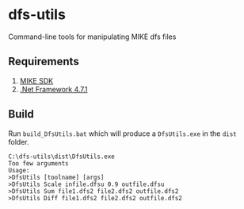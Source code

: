 # dfs-utils
Command-line tools for manipulating MIKE dfs files

## Requirements

1. [MIKE SDK](https://www.mikepoweredbydhi.com/download/mike-2019/mike-sdk?ref=%7B5399F5D6-40C6-4BB2-8311-37B615A652C6%7D)
2. [.Net Framework 4.7.1](https://dotnet.microsoft.com/download/thank-you/net471-developer-pack)

## Build

Run `build_DfsUtils.bat` which will produce a `DfsUtils.exe` in the `dist` folder.

    C:\dfs-utils\dist\DfsUtils.exe
    Too few arguments
    Usage:
    >DfsUtils [toolname] [args]
    >DfsUtils Scale infile.dfsu 0.9 outfile.dfsu
    >DfsUtils Sum file1.dfs2 file2.dfs2 outfile.dfs2
    >DfsUtils Diff file1.dfs2 file2.dfs2 outfile.dfs2

